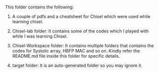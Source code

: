 This folder contains the following:

1. A couple of pdfs and a cheatsheet for Chisel which were used while learning chisel.

2. Chisel-lab folder: It contains some of the codes which I played with while I was learning Chisel.

3. Chisel-Workspace folder: It contains multiple folders that contains the codes for Systolic array, HBFP MAC and so on. Kindly refer the README.md file inside this folder for specific details.

4. target folder: It is an auto-generated folder so you may ignore it.

